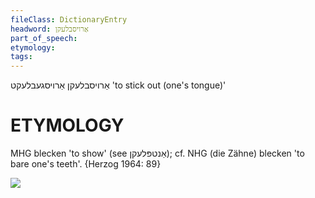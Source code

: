 ```yaml
---
fileClass: DictionaryEntry
headword: אַרויסבלעקן
part_of_speech: 
etymology: 
tags: 
---
```

אַרויסבלעקן
אַרויסגעבלעקט
'to stick out (one's tongue)'

ETYMOLOGY
===========
MHG blecken 'to show' (see אַנטפּלעקן); cf. NHG (die Zähne) blecken 'to bare one's teeth'.
{Herzog 1964: 89}

![](https://ia802902.us.archive.org/9/items/Yiddish-Dialect-Maps/Herzog3-28-31-StickOutTongueRollABallChinRemind-65.jpg)
